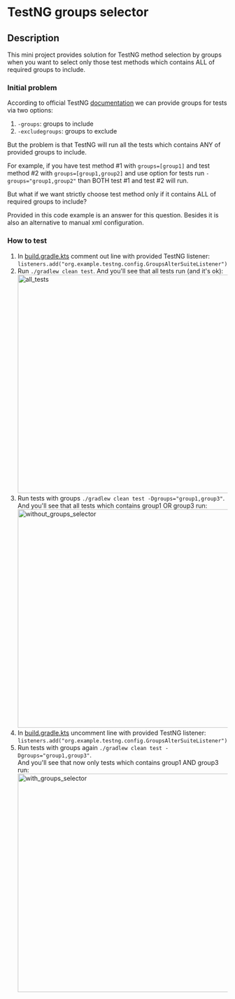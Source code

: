 # TestNG groups selector

## Description

This mini project provides solution for TestNG method selection by groups when you want to select only those test methods which contains ALL of required groups to include.

### Initial problem

According to official TestNG [documentation](https://testng.org/#_test_groups) we can provide groups for tests via two options:
1. `-groups`: groups to include
2. `-excludegroups`: groups to exclude

But the problem is that TestNG will run all the tests which contains ANY of provided groups to include.

For example, if you have test method #1 with `groups=[group1]` and test method #2 with `groups=[group1,group2]` and use option for tests run `-groups="group1,group2"` than BOTH test #1 and test #2 will run.

But what if we want strictly choose test method only if it contains ALL of required groups to include? 

Provided in this code example is an answer for this question. Besides it is also an alternative to manual xml configuration.

### How to test

1. In [build.gradle.kts](build.gradle.kts) comment out line with provided TestNG listener:<br/>
   ```listeners.add("org.example.testng.config.GroupsAlterSuiteListener")```
2. Run `./gradlew clean test`. And you'll see that all tests run (and it's ok):<br/>
   <img src="docs/all_tests.png" alt="all_tests" style="width:500px;"/>
3. Run tests with groups `./gradlew clean test -Dgroups="group1,group3"`.<br/>
   And you'll see that all tests which contains group1 OR group3 run:<br/>
   <img src="docs/without_groups_selector.png" alt="without_groups_selector" style="width:500px;"/>
4. In [build.gradle.kts](build.gradle.kts) uncomment line with provided TestNG listener:<br/>
   ```listeners.add("org.example.testng.config.GroupsAlterSuiteListener")```
5. Run tests with groups again `./gradlew clean test -Dgroups="group1,group3"`.<br/>
   And you'll see that now only tests which contains group1 AND group3 run:<br/>
   <img src="docs/with_groups_selector.png" alt="with_groups_selector" style="width:500px;"/>


